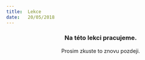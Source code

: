 ```yaml
---
title:  Lekce
date:   20/05/2018
---
```


### <center>Na této lekci pracujeme.</center>
<center>Prosim zkuste to znovu pozdeji.</center>